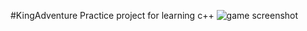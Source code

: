 #KingAdventure
Practice project for learning c++
![game screenshot](https://raw.githubusercontent.com/eemed/sdl_games/master/screenshot.png)

